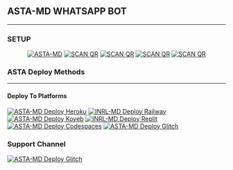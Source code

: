 ## ASTA-MD WHATSAPP BOT

***

### SETUP
<center>
<a href="https://github.com/Astropeda/Asta-Md/fork"><img title="ASTA-MD" src="https://img.shields.io/badge/FORK ASTA-MD-h?color=black&style=for-the-badge&logo=stackshare"></a>  <a href="https://serene-beach-54692-d5c00ba4412f.herokuapp.com/"><img title="SCAN QR" src="https://img.shields.io/badge/SCAN QR SERVER 1-h?color=black&style=for-the-badge&logo=msi"></a>   <a href="https://asta-web-scan.onrender.com"><img title="SCAN QR" src="https://img.shields.io/badge/SCAN QR SERVER 2-h?color=black&style=for-the-badge&logo=msi"></a>  <a href="https://replit.com/@astromedia0010/Asta-Paring-Code"><img title="SCAN QR" src="https://img.shields.io/badge/PARING CODE 1-h?color=black&style=for-the-badge&logo=msi"></a>  <a href=""><img title="SCAN QR" src="https://img.shields.io/badge/PARING CODE 2-h?color=black&style=for-the-badge&logo=msi"></a>
</center>

### ASTA Deploy Methods

-------

#### Deploy To Platforms

<a href="https://heroku.com/deploy?template=https://github.com/Astropeda/Asta-Md"><img title="ASTA-MD Deploy Heroku" src="https://img.shields.io/badge/DEPLOY HEROKU-h?color=black&style=for-the-badge&logo=heroku"></a> 
 <a href="https://railway.app/project/"><img title="INRL-MD Deploy Railway" src="https://img.shields.io/badge/DEPLOY RAILWAY-h?color=black&style=for-the-badge&logo=Railway"></a>  <a href="https://app.koyeb.com/apps/deploy?type=git&repository=github.com/Astropeda/Asta-Md&branch=main&env[SESSION_ID]&env[OWNER_NUMBER]=2348039607375&env[MONGODB_URI]&&env[OWNER_NAME]=Asta&env[KOYEB_API]&env[PREFIX]=.&env[WAPRESENCE]&env[AUTO_READ_STATUS]=false&env[DISABLE_PM]=false&env[PACK_AUTHER]=whatsapp+bot&env[PACK_NAME]=Asta+MD&env[STYLE]=0&env[MODE]=private&env[READ_MESSAGE]=false&env[THEME]=Whatsappbot&env[WARN_COUNT]=3&env[BLOCK_JID]=null&env[TIME_ZONE]=Africa/Lagos&name=asta-md&env[KOYEB_NAME]=asta-md&env[SUDO]=null&env[THUMB_IMAGE]=https://imgur.com/dMwGOUP.jpg"><img title="ASTA-MD Deploy Koyeb" src="https://img.shields.io/badge/DEPLOY KOYEB-h?color=black&style=for-the-badge&logo=koyeb"></a>  <a href="https://replit.com/github/Astropeda/Asta-Md"><img title="INRL-MD Deploy Replit" src="https://img.shields.io/badge/DEPLOY REPLIT-h?color=black&style=for-the-badge&logo=Replit"></a>  <a href="https://github.com/codespaces/new?skip_quickstart=true&machine=standardLinux32gb&repo=763349202&ref=main&geo=UsWest"><img title="ASTA-MD Deploy Codespaces" src="https://img.shields.io/badge/DEPLOY CODESPACES-h?color=black&style=for-the-badge&logo=github"></a>  <a href="https://glitch.com/"><img title="ASTA-MD Deploy Glitch" src="https://img.shields.io/badge/DEPLOY GLITCH-h?color=black&style=for-the-badge&logo=glitch"></a>

 ### Support Channel

<a href="https://whatsapp.com/channel/0029VaPGt3QEwEjpBXT4Rv0z"><img title="ASTA-MD Deploy Glitch" src="https://img.shields.io/badge/WHATSAPP CHANNEL-h?color=black&style=for-the-badge&logo=whatsapp"></a>
